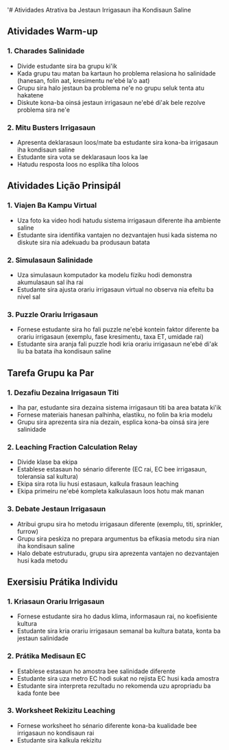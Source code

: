 '# Atividades Atrativa ba Jestaun Irrigasaun iha Kondisaun Saline

## Atividades Warm-up

### 1. Charades Salinidade
- Divide estudante sira ba grupu ki'ik
- Kada grupu tau matan ba kartaun ho problema relasiona ho salinidade (hanesan, folin aat, kresimentu ne'ebé la'o aat)
- Grupu sira halo jestaun ba problema ne'e no grupu seluk tenta atu hakatene
- Diskute kona-ba oinsá jestaun irrigasaun ne'ebé di'ak bele rezolve problema sira ne'e

### 2. Mitu Busters Irrigasaun
- Apresenta deklarasaun loos/mate ba estudante sira kona-ba irrigasaun iha kondisaun saline
- Estudante sira vota se deklarasaun loos ka lae
- Hatudu resposta loos no esplika tiha loloos

## Atividades Lição Prinsipál

### 1. Viajen Ba Kampu Virtual
- Uza foto ka video hodi hatudu sistema irrigasaun diferente iha ambiente saline
- Estudante sira identifika vantajen no dezvantajen husi kada sistema no diskute sira nia adekuadu ba produsaun batata

### 2. Simulasaun Salinidade
- Uza simulasaun komputador ka modelu fíziku hodi demonstra akumulasaun sal iha rai
- Estudante sira ajusta orariu irrigasaun virtual no observa nia efeitu ba nivel sal

### 3. Puzzle Orariu Irrigasaun
- Fornese estudante sira ho fali puzzle ne'ebé kontein faktor diferente ba orariu irrigasaun (exemplu, fase kresimentu, taxa ET, umidade rai)
- Estudante sira aranja fali puzzle hodi kria orariu irrigasaun ne'ebé di'ak liu ba batata iha kondisaun saline

## Tarefa Grupu ka Par

### 1. Dezafiu Dezaina Irrigasaun Titi 
- Iha par, estudante sira dezaina sistema irrigasaun titi ba area batata ki'ik
- Fornese materiais hanesan palhinha, elastiku, no folin ba kria modelu
- Grupu sira aprezenta sira nia dezain, esplica kona-ba oinsá sira jere salinidade

### 2. Leaching Fraction Calculation Relay
- Divide klase ba ekipa
- Establese estasaun ho sénario diferente (EC rai, EC bee irrigasaun, toleransia sal kultura)
- Ekipa sira rota liu husi estasaun, kalkula frasaun leaching
- Ekipa primeiru ne'ebé kompleta kalkulasaun loos hotu mak manan

### 3. Debate Jestaun Irrigasaun
- Atribui grupu sira ho metodu irrigasaun diferente (exemplu, titi, sprinkler, furrow)
- Grupu sira peskiza no prepara argumentus ba efikasia metodu sira nian iha kondisaun saline
- Halo debate estruturadu, grupu sira aprezenta vantajen no dezvantajen husi kada metodu

## Exersisiu Prátika Individu

### 1. Kriasaun Orariu Irrigasaun
- Fornese estudante sira ho dadus klima, informasaun rai, no koefisiente kultura
- Estudante sira kria orariu irrigasaun semanal ba kultura batata, konta ba jestaun salinidade

### 2. Prátika Medisaun EC
- Establese estasaun ho amostra bee salinidade diferente
- Estudante sira uza metro EC hodi sukat no rejista EC husi kada amostra
- Estudante sira interpreta rezultadu no rekomenda uzu apropriadu ba kada fonte bee

### 3. Worksheet Rekizitu Leaching
- Fornese worksheet ho sénario diferente kona-ba kualidade bee irrigasaun no kondisaun rai
- Estudante sira kalkula rekizitu